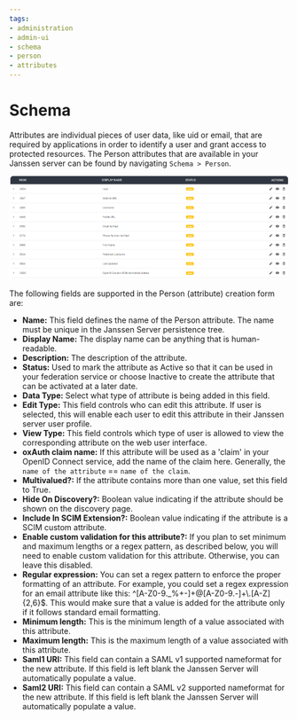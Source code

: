 ```yaml
---
tags:
- administration
- admin-ui
- schema
- person
- attributes
---
```

# Schema

Attributes are individual pieces of user data, like uid or email, that are required by applications in order to identify a user and grant access to protected resources. The Person attributes that are available in your Janssen server can be found by navigating `Schema > Person`.

![image](../../assets/admin-ui/person.png)

The following fields are supported in the Person (attribute) creation form are:

- **Name:** This field defines the name of the Person attribute. The name must be unique in the Janssen Server persistence tree.
- **Display Name:** The display name can be anything that is human-readable.
- **Description:** The description of the attribute.
- **Status:** Used to mark the attribute as Active so that it can be used in your federation service or choose Inactive to create the attribute that can be activated at a later date.
- **Data Type:** Select what type of attribute is being added in this field.
- **Edit Type:** This field controls who can edit this attribute. If user is selected, this will enable each user to edit this attribute in their Janssen server user profile.
- **View Type:** This field controls which type of user is allowed to view the corresponding attribute on the web user interface.
- **oxAuth claim name:** If this attribute will be used as a 'claim' in your OpenID Connect service, add the name of the claim here. Generally, the `name of the attribute` == `name of the claim`.
- **Multivalued?:** If the attribute contains more than one value, set this field to True.
- **Hide On Discovery?:** Boolean value indicating if the attribute should be shown on the discovery page.
- **Include In SCIM Extension?:** Boolean value indicating if the attribute is a SCIM custom attribute.
- **Enable custom validation for this attribute?:** If you plan to set minimum and maximum lengths or a regex pattern, as described below, you will need to enable custom validation for this attribute. Otherwise, you can leave this disabled.
- **Regular expression:** You can set a regex pattern to enforce the proper formatting of an attribute. For example, you could set a regex expression for an email attribute like this: ^[A-Z0-9._%+-]+@[A-Z0-9.-]+\\.[A-Z]{2,6}$. This would make sure that a value is added for the attribute only if it follows standard email formatting.
- **Minimum length:** This is the minimum length of a value associated with this attribute.
- **Maximum length:**  This is the maximum length of a value associated with this attribute.
- **Saml1 URI:**  This field can contain a SAML v1 supported nameformat for the new attribute. If this field is left blank the Janssen Server will automatically populate a value.
- **Saml2 URI:** This field can contain a SAML v2 supported nameformat for the new attribute. If this field is left blank the Janssen Server will automatically populate a value.